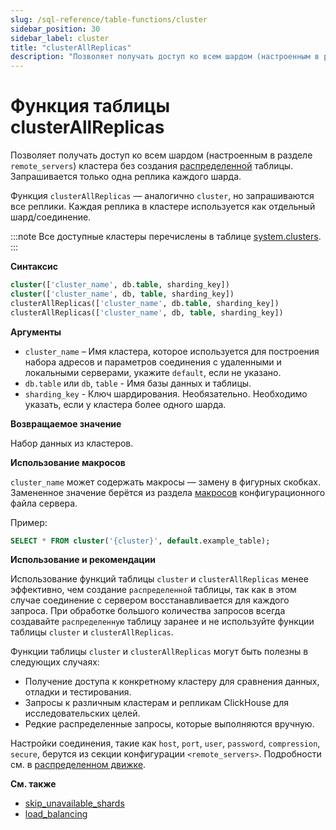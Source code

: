 ```yaml
---
slug: /sql-reference/table-functions/cluster
sidebar_position: 30
sidebar_label: cluster
title: "clusterAllReplicas"
description: "Позволяет получать доступ ко всем шардом (настроенным в разделе `remote_servers`) кластера без создания распределенной таблицы."
---
```



# Функция таблицы clusterAllReplicas

Позволяет получать доступ ко всем шардом (настроенным в разделе `remote_servers`) кластера без создания [распределенной](../../engines/table-engines/special/distributed.md) таблицы. Запрашивается только одна реплика каждого шарда.

Функция `clusterAllReplicas` — аналогично `cluster`, но запрашиваются все реплики. Каждая реплика в кластере используется как отдельный шард/соединение.

:::note
Все доступные кластеры перечислены в таблице [system.clusters](../../operations/system-tables/clusters.md).
:::

**Синтаксис**

``` sql
cluster(['cluster_name', db.table, sharding_key])
cluster(['cluster_name', db, table, sharding_key])
clusterAllReplicas(['cluster_name', db.table, sharding_key])
clusterAllReplicas(['cluster_name', db, table, sharding_key])
```
**Аргументы**

- `cluster_name` – Имя кластера, которое используется для построения набора адресов и параметров соединения с удаленными и локальными серверами, укажите `default`, если не указано.
- `db.table` или `db`, `table` - Имя базы данных и таблицы.
- `sharding_key` - Ключ шардирования. Необязательно. Необходимо указать, если у кластера более одного шарда.

**Возвращаемое значение**

Набор данных из кластеров.

**Использование макросов**

`cluster_name` может содержать макросы — замену в фигурных скобках. Замененное значение берётся из раздела [макросов](../../operations/server-configuration-parameters/settings.md#macros) конфигурационного файла сервера.

Пример:

```sql
SELECT * FROM cluster('{cluster}', default.example_table);
```

**Использование и рекомендации**

Использование функций таблицы `cluster` и `clusterAllReplicas` менее эффективно, чем создание `распределенной` таблицы, так как в этом случае соединение с сервером восстанавливается для каждого запроса. При обработке большого количества запросов всегда создавайте `распределенную` таблицу заранее и не используйте функции таблицы `cluster` и `clusterAllReplicas`.

Функции таблицы `cluster` и `clusterAllReplicas` могут быть полезны в следующих случаях:

- Получение доступа к конкретному кластеру для сравнения данных, отладки и тестирования.
- Запросы к различным кластерам и репликам ClickHouse для исследовательских целей.
- Редкие распределенные запросы, которые выполняются вручную.

Настройки соединения, такие как `host`, `port`, `user`, `password`, `compression`, `secure`, берутся из секции конфигурации `<remote_servers>`. Подробности см. в [распределенном движке](../../engines/table-engines/special/distributed.md).

**См. также**

- [skip_unavailable_shards](../../operations/settings/settings.md#skip_unavailable_shards)
- [load_balancing](../../operations/settings/settings.md#load_balancing)
